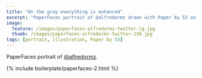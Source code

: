```yaml
---
title: "On the gray everything is enhanced"
excerpt: "PaperFaces portrait of @alfredormz drawn with Paper by 53 on an iPad."
image: 
  feature: /images/paperfaces-alfredormz-twitter-lg.jpg
  thumb: /images/paperfaces-alfredormz-twitter-150.jpg
tags: [portrait, illustration, Paper by 53]
---
```


PaperFaces portrait of [@alfredormz](http://twitter.com/alfredormz).

{% include boilerplate/paperfaces-2.html %}
